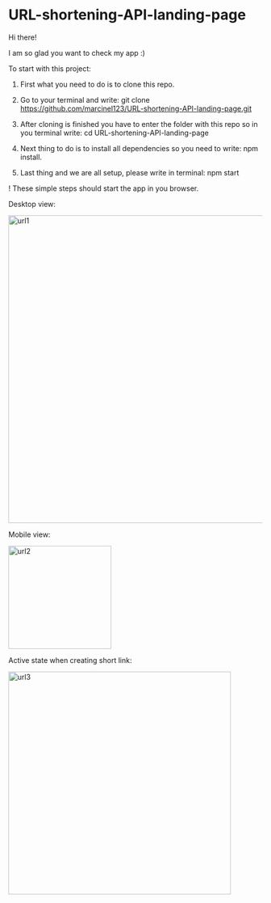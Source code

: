 # URL-shortening-API-landing-page

Hi there!

I am so glad you want to check my app :)

To start with this project: 

1. First what you need to do is to clone this repo.

2. Go to your terminal and write: git clone https://github.com/marcinel123/URL-shortening-API-landing-page.git

3. After cloning is finished you have to enter the folder with this repo so in you terminal write: cd URL-shortening-API-landing-page 
 
4. Next thing to do is to install all dependencies so you need to write: npm install.

5. Last thing and we are all setup, please write in terminal: npm start

! These simple steps should start the app in you browser.


Desktop view:

<img width="609" alt="url1" src="https://user-images.githubusercontent.com/95523781/220840228-69e8313c-101c-41ce-91cd-ef78a953e9a2.png">

Mobile view:

<img width="204" alt="url2" src="https://user-images.githubusercontent.com/95523781/220839738-872ce6de-06c0-4942-ba5e-a42fc87e9741.png">

Active state when creating short link:

<img width="441" alt="url3" src="https://user-images.githubusercontent.com/95523781/220839764-2b571e9f-3cfd-44f3-b594-a9236ff3f6ab.png">
